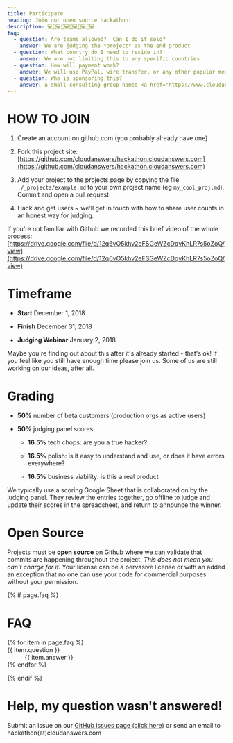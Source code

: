 ```yaml
---
title: Participate
heading: Join our open source hackathon!
description: 💻🍕💻🍕💻🍕💻🍕💻🍕💻
faq:
  - question: Are teams allowed?  Can I do it solo?
    answer: We are judging the *project* as the end product
  - question: What country do I need to reside in?
    answer: We are not limiting this to any specific countries
  - question: How will payment work?
    answer: We will use PayPal, wire transfer, or any other popular means of funds transfer
  - question: Who is sponsoring this?
    answer: a small consulting group named <a href="https://www.cloudanswers.com">CloudAnswers.com</a>
---
```


# HOW TO JOIN

1. Create an account on github.com (you probably already have one)

2. Fork this project site: [https://github.com/cloudanswers/hackathon.cloudanswers.com](https://github.com/cloudanswers/hackathon.cloudanswers.com)

3. Add your project to the projects page by copying the file `./_projects/example.md` to your own project name (eg `my_cool_proj.md`). Commit and open a pull request.

4. Hack and get users ~ we'll get in touch with how to share user counts in an honest way for judging.

If you're not familiar with Github we recorded this brief video of the whole process: <Br/>
[https://drive.google.com/file/d/12q6vO5khv2eFSGeWZcDqvKhLR7s5oZoQ/view](https://drive.google.com/file/d/12q6vO5khv2eFSGeWZcDqvKhLR7s5oZoQ/view)

# Timeframe

- **Start** December 1, 2018

- **Finish** December 31, 2018

- **Judging Webinar** January 2, 2018

Maybe you're finding out about this after it's already started - that's ok! If you feel like you still have enough time please join us. Some of us are still working on our ideas, after all.

# Grading

- **50%** number of beta customers (production orgs as active users)

- **50%** judging panel scores

  - **16.5%** tech chops: are you a true hacker?

  - **16.5%** polish: is it easy to understand and use, or does it have errors everywhere?

  - **16.5%** business viability: is this a real product

We typically use a scoring Google Sheet that is collaborated on by the judging panel. They review the entries together, go offline to judge and update their scores in the spreadsheet, and return to announce the winner.

# Open Source

Projects must be **open source** on Github where we can validate that commits are happening throughout the project. _This does not mean you can't charge for it._ Your license can be a pervasive license or with an added an exception that no one can use your code for commercial purposes without your permission.

{% if page.faq %}

# FAQ

<dl class="faq">
  {% for item in page.faq %}
  <div>
    <dt>{{ item.question }}</dt>
    <dd>{{ item.answer }}</dd>
  </div>
  {% endfor %}
</dl>
{% endif %}

# Help, my question wasn't answered!

Submit an issue on our [GitHub issues page (click here)](https://github.com/cloudanswers/hackathon.cloudanswers.com/issues) or send an email to hackathon(at)cloudanswers.com

